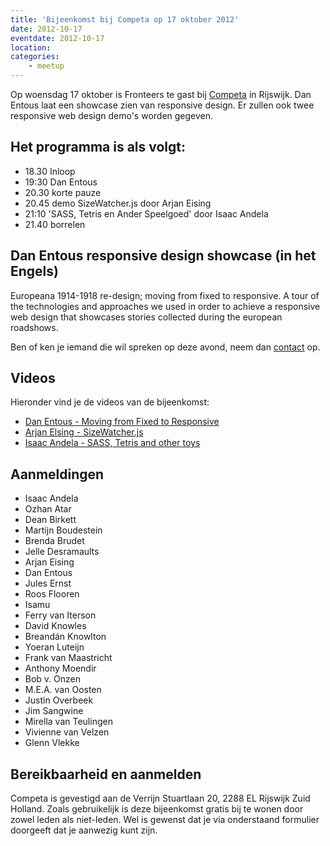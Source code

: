 ```yaml
---
title: 'Bijeenkomst bij Competa op 17 oktober 2012'
date: 2012-10-17
eventdate: 2012-10-17
location:
categories:
    - meetup
---
```


Op woensdag 17 oktober is Fronteers te gast bij [Competa](http://competa.com) in Rijswijk. Dan Entous laat een showcase zien van responsive design. Er zullen ook twee responsive web design demo's worden gegeven.

## Het programma is als volgt:

-   18.30 Inloop
-   19:30 Dan Entous
-   20.30 korte pauze
-   20.45 demo SizeWatcher.js door Arjan Eising
-   21:10 'SASS, Tetris en Ander Speelgoed' door Isaac Andela
-   21.40 borrelen

## Dan Entous responsive design showcase (in het Engels)

Europeana 1914-1918 re-design; moving from fixed to responsive. A tour of the technologies and approaches we used in order to achieve a responsive web design that showcases stories collected during the european roadshows.

Ben of ken je iemand die wil spreken op deze avond, neem dan [contact](/contact) op.

## Videos

Hieronder vind je de videos van de bijeenkomst:

-   [Dan Entous - Moving from Fixed to Responsive](https://www.youtube.com/watch?v=pdKa2CC0GLY)
-   [Arjan Elsing - SizeWatcher.js](https://www.youtube.com/watch?v=uJ9Htnq9uzw)
-   [Isaac Andela - SASS, Tetris and other toys](https://www.youtube.com/watch?v=WFbk44WEwIk)

## Aanmeldingen

-   Isaac Andela
-   Ozhan Atar
-   Dean Birkett
-   Martijn Boudestein
-   Brenda Brudet
-   Jelle Desramaults
-   Arjan Eising
-   Dan Entous
-   Jules Ernst
-   Roos Flooren
-   Isamu
-   Ferry van Iterson
-   David Knowles
-   Breandán Knowlton
-   Yoeran Luteijn
-   Frank van Maastricht
-   Anthony Moendir
-   Bob v. Onzen
-   M.E.A. van Oosten
-   Justin Overbeek
-   Jim Sangwine
-   Mirella van Teulingen
-   Vivienne van Velzen
-   Glenn Vlekke

## Bereikbaarheid en aanmelden

Competa is gevestigd aan de Verrijn Stuartlaan 20, 2288 EL Rijswijk Zuid Holland. Zoals gebruikelijk is deze bijeenkomst gratis bij te wonen door zowel leden als niet-leden. Wel is gewenst dat je via onderstaand formulier doorgeeft dat je aanwezig kunt zijn.
